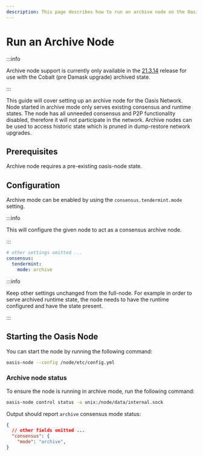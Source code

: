 ```yaml
---
description: This page describes how to run an archive node on the Oasis Network.
---
```


# Run an Archive Node

:::info

Archive node support is currently only available in the [21.3.14](
https://github.com/oasisprotocol/oasis-core/releases/tag/v21.3.14) release for
use with the Cobalt (pre Damask upgrade) archived state.

:::

This guide will cover setting up an archive node for the Oasis Network. Node
started in archive mode only serves existing consensus and runtime states.
The node has all unneeded consensus and P2P functionality disabled, therefore
it will not participate in the network. Archive nodes can be used to access
historic state which is pruned in dump-restore network upgrades.

## Prerequisites

Archive node requires a pre-existing oasis-node state.

## Configuration

Archive mode can be enabled by using the `consensus.tendermint.mode` setting.

:::info

This will configure the given node to act as a consensus archive node.

:::

```yaml
# other settings omitted ...
consensus:
  tendermint:
    mode: archive
```

:::info

Keep other settings unchanged from the full-node. For example in order to
serve archived runtime state, the node needs to have the runtime configured
and have the state present.

:::

## Starting the Oasis Node

You can start the node by running the following command:

```bash
oasis-node --config /node/etc/config.yml
```

### Archive node status

To ensure the node is running in archive mode, run the following command:

```bash
oasis-node control status -a unix:/node/data/internal.sock
```

Output should report `archive` consensus mode status:

```json
{
  // other fields omitted ...
  "consensus": {
    "mode": "archive",
}
```
